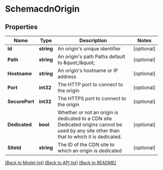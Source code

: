 # SchemacdnOrigin

## Properties

Name | Type | Description | Notes
------------ | ------------- | ------------- | -------------
**Id** | **string** | An origin&#39;s unique identifier | [optional] 
**Path** | **string** | An origin&#39;s path  Paths default to \&quot;/\&quot; | [optional] 
**Hostname** | **string** | An origin&#39;s hostname or IP address | [optional] 
**Port** | **int32** | The HTTP port to connect to the origin | [optional] 
**SecurePort** | **int32** | The HTTPS port to connect to the origin | [optional] 
**Dedicated** | **bool** | Whether or not an origin is dedicated to a CDN site  Dedicated origins cannot be used by any site other than that to which it is dedicated. | [optional] 
**SiteId** | **string** | The ID of the CDN site to which an origin is dedicated | [optional] 

[[Back to Model list]](../README.md#documentation-for-models) [[Back to API list]](../README.md#documentation-for-api-endpoints) [[Back to README]](../README.md)


